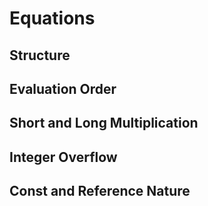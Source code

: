 # Equations

## Structure

## Evaluation Order

## Short and Long Multiplication

## Integer Overflow

## Const and Reference Nature